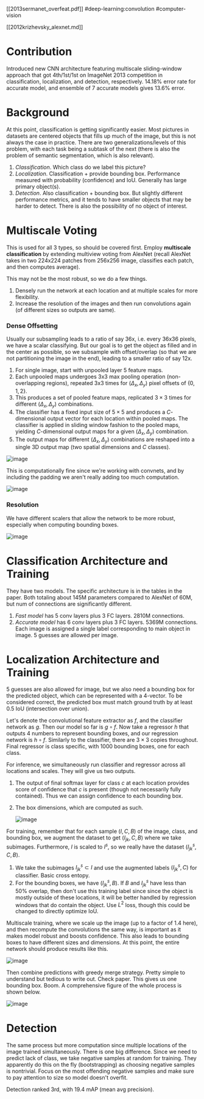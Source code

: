 [[2013sermanet_overfeat.pdf]] 
#deep-learning:convolution #computer-vision

[[2012krizhevsky_alexnet.md]]

# Contribution

   Introduced new CNN architecture featuring multiscale sliding-window approach that got 4th/1st/1st on ImageNet 2013 competition in classification, localization, and detection, respectively. 14.18% error rate for accurate model, and ensemble of 7 accurate models gives 13.6% error. 

# Background 

   At this point, classification is getting significantly easier. Most pictures in datasets are centered objects that fills up much of the image, but this is not always the case in practice. There are two generalizations/levels of this problem, with each task being a subtask of the next (there is also the problem of semantic segmentation, which is also relevant). 

   1. *Classification*. Which class do we label this picture? 
   2. *Localization*. Classification + provide bounding box. Performance measured with probability (confidence) and IoU. Generally has large primary object(s). 
   3. *Detection*. Also classification + bounding box. But slightly different performance metrics, and it tends to have smaller objects that may be harder to detect. There is also the possibility of no object of interest. 

# Multiscale Voting 

   This is used for all 3 types, so should be covered first. Employ **multiscale classification** by extending multiview voting from AlexNet (recall AlexNet takes in two 224x224 patches from 256x256 image, classifies each patch, and then computes average). 

   This may not be the most robust, so we do a few things. 
   1. Densely run the network at each location and at multiple scales for more flexibility. 
   2. Increase the resolution of the images and then run convolutions again (of different sizes so outputs are same). 

### Dense Offsetting

   Usually our subsampling leads to a ratio of say 36x, i.e. every 36x36 pixels, we have a scalar classifying. But our goal is to get the object as filled and in the center as possible, so we subsample with offset/overlap (so that we are not partitioning the image in the end), leading to a smaller ratio of say 12x. 
   1. For single image, start with unpooled layer 5 feature maps. 
   2. Each unpooled maps undergoes 3x3 max pooling operation (non-overlapping regions), repeated 3x3 times for $(\Delta_x, \Delta_y)$ pixel offsets of $\{0, 1, 2\}$. 
   3. This produces a set of pooled feature maps, replicated $3 \times 3$ times for different $(\Delta_x, \Delta_y)$ combinations. 
   4. The classifier has a fixed input size of $5 \times 5$ and produces a $C$-dimensional output vector for each location within pooled maps. The classifier is applied in sliding window fashion to the pooled maps, yielding $C$-dimensional output maps for a given $(\Delta_x, \Delta_y)$ combination. 
   5. The output maps for different $(\Delta_x, \Delta_y)$ combinations are reshaped into a single 3D output map (two spatial dimensions and $C$ classes). 

   ![image](overfeat_arch.png)

   This is computationally fine since we're working with convnets, and by including the padding we aren't really adding too much computation. 

   ![image](overfeat_conv_fine.png)

### Resolution 

   We have different scalers that allow the network to be more robust, especially when computing bounding boxes. 

   ![image](overfeat_scale.png)


# Classification Architecture and Training 

   They have two models. The specific architecture is in the tables in the paper. Both totaling about 145M parameters compared to AlexNet of 60M, but num of connections are significantly different.  
   1. *Fast model* has 5 conv layers plus 3 FC layers. 2810M connections. 
   2. *Accurate model* has 6 conv layers plus 3 FC layers. 5369M connections. 
   Each image is assigned a single label corresponding to main object in image. 5 guesses are allowed per image. 


# Localization Architecture and Training 

   5 guesses are also allowed for image, but we also need a bounding box for the predicted object, which can be represented with a 4-vector. To be considered correct, the predicted box must match ground truth by at least 0.5 IoU (intersection over union). 

   Let's denote the convolutional feature extractor as $f$, and the classifier network as $g$. Then our model so far is $g \circ f$. Now take a regressor $h$ that outputs 4 numbers to represent bounding boxes, and our regression network is $h \circ f$. Similarly to the classifier, there are $3 \times 3$ copies throughout. Final regressor is class specific, with 1000 bounding boxes, one for each class. 

   For inference, we simultaneously run classifier and regressor across all locations and scales. They will give us two outputs. 
   1. The output of final softmax layer for class $c$ at each location provides score of confidence that $c$ is present (though not necessarily fully contained). Thus we can assign confidence to each bounding box. 
   2. The box dimensions, which are computed as such. 

      ![image](overfeat_fig8.png)

   For training, remember that for each sample $(I, C, B)$ of the image, class, and bounding box, we augment the dataset to get $(I_{jk}, C, B)$ where we take subimages. Furthermore, $I$ is scaled to $I^s$, so we really have the dataset $(I_{jk}^s, C, B)$. 

   1. We take the subimages $I_{jk}^s \subset I$ and use the augmented labels $(I_{jk}^s, C)$ for classifier. Basic cross entopy. 
   2. For the bounding boxes, we have $(I_{jk}^s, B)$. If $B$ and $I_{jk}^s$ have less than 50% overlap, then don't use this training label since since the object is mostly outside of these locations, it will be better handled by regression windows that do contain the object. Use $L^2$ loss, though this could be changed to directly optimize IoU. 

   Multiscale training, where we scale up the image (up to a factor of 1.4 here), and then recompute the convolutions the same way, is important as it makes model robust and boosts confidence. This also leads to bounding boxes to have different sizes and dimensions. At this point, the entire network should produce results like this. 

   ![image](overfeat_bboxes.png)

   Then combine predictions with greedy merge strategy. Pretty simple to understand but tedious to write out. Check paper. This gives us one bounding box. Boom. A comprehensive figure of the whole process is shown below. 

   ![image](overfeat_comprehensive.png) 


# Detection

   The same process but more computation since multiple locations of the image trained simultaneously. There is one big difference. Since we need to predict lack of class, we take negative samples at random for training. They apparently do this on the fly (bootstrapping) as choosing negative samples is nontrivial. Focus on the most offending negative samples and make sure to pay attention to size so model doesn't overfit. 

   Detection ranked 3rd, with 19.4 mAP (mean avg precision). 
